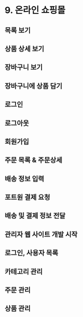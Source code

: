# 9. 온라인 쇼핑몰

## 목록 보기

## 상품 상세 보기

## 장바구니 보기

## 장바구니에 상품 담기

## 로그인

## 로그아웃

## 회원가입

## 주문 목록 & 주문상세

## 배송 정보 입력

## 포트원 결제 요청

## 배송 및 결제 정보 전달

## 관리자 웹 사이트 개발 시작

## 로그인, 사용자 목록

## 카테고리 관리

## 주문 관리

## 상품 관리
